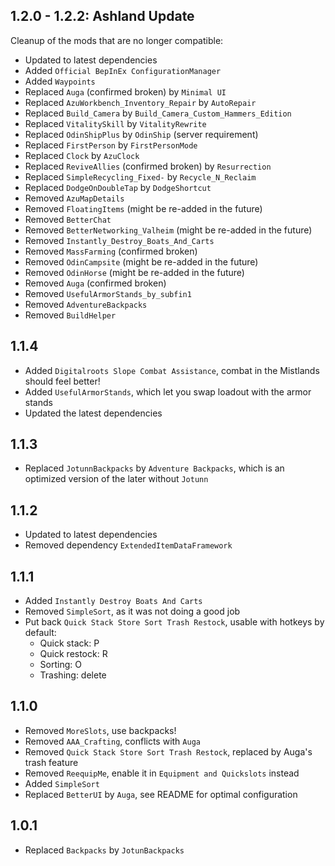 ## 1.2.0 - 1.2.2: Ashland Update

Cleanup of the mods that are no longer compatible:

- Updated to latest dependencies
- Added `Official BepInEx ConfigurationManager`
- Added `Waypoints`
- Replaced `Auga` (confirmed broken) by `Minimal UI`
- Replaced `AzuWorkbench_Inventory_Repair` by `AutoRepair`
- Replaced `Build_Camera` by `Build_Camera_Custom_Hammers_Edition`
- Replaced `VitalitySkill` by `VitalityRewrite`
- Replaced `OdinShipPlus` by `OdinShip` (server requirement)
- Replaced `FirstPerson` by `FirstPersonMode`
- Replaced `Clock` by `AzuClock`
- Replaced `ReviveAllies` (confirmed broken) by `Resurrection`
- Replaced `SimpleRecycling_Fixed-` by `Recycle_N_Reclaim`
- Replaced `DodgeOnDoubleTap` by `DodgeShortcut`
- Removed `AzuMapDetails`
- Removed `FloatingItems` (might be re-added in the future)
- Removed `BetterChat`
- Removed `BetterNetworking_Valheim` (might be re-added in the future)
- Removed `Instantly_Destroy_Boats_And_Carts`
- Removed `MassFarming` (confirmed broken)
- Removed `OdinCampsite` (might be re-added in the future)
- Removed `OdinHorse` (might be re-added in the future)
- Removed `Auga` (confirmed broken)
- Removed `UsefulArmorStands_by_subfin1`
- Removed `AdventureBackpacks`
- Removed `BuildHelper`

## 1.1.4

- Added `Digitalroots Slope Combat Assistance`, combat in the Mistlands should feel better!
- Added `UsefulArmorStands`, which let you swap loadout with the armor stands
- Updated the latest dependencies

## 1.1.3

- Replaced `JotunnBackpacks` by `Adventure Backpacks`, which is an optimized version of the later without `Jotunn`

## 1.1.2

- Updated to latest dependencies
- Removed dependency `ExtendedItemDataFramework`

## 1.1.1

- Added `Instantly Destroy Boats And Carts`
- Removed `SimpleSort`, as it was not doing a good job
- Put back `Quick Stack Store Sort Trash Restock`, usable with hotkeys by default:
  - Quick stack: P
  - Quick restock: R
  - Sorting: O
  - Trashing: delete

## 1.1.0

- Removed `MoreSlots`, use backpacks!
- Removed `AAA_Crafting`, conflicts with `Auga`
- Removed `Quick Stack Store Sort Trash Restock`, replaced by Auga's trash feature
- Removed `ReequipMe`, enable it in `Equipment and Quickslots` instead
- Added `SimpleSort`
- Replaced `BetterUI` by `Auga`, see README for optimal configuration

## 1.0.1

- Replaced `Backpacks` by `JotunBackpacks`